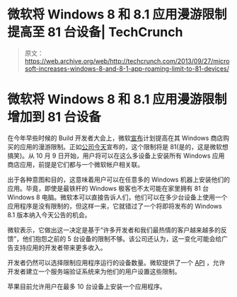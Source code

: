 # 微软将 Windows 8 和 8.1 应用漫游限制提高至 81 台设备| TechCrunch

> 原文：<https://web.archive.org/web/http://techcrunch.com/2013/09/27/microsoft-increases-windows-8-and-8-1-app-roaming-limit-to-81-devices/>

# 微软将 Windows 8 和 8.1 应用漫游限制增加到 81 台设备

在今年早些时候的 Build 开发者大会上，微软[宣布](https://web.archive.org/web/20230311091412/http://channel9.msdn.com/Events/Build/2013/2-123)计划提高在其 Windows 商店购买的应用的漫游限制。正如[公司今天](https://web.archive.org/web/20230311091412/http://blogs.windows.com/windows/b/appbuilder/archive/2013/09/27/increasing-the-app-roaming-limits.aspx)宣布的，这个限制将是 81(是的，这是微软想搞笑)。从 10 月 9 日开始，用户将可以在这么多设备上安装所有 Windows 应用商店应用，前提是它们都与一个微软帐户相关联。

出于各种意图和目的，这意味着用户可以在任意多的 Windows 机器上安装他们的应用。毕竟，即使是最铁杆的 Windows 极客也不太可能在家里拥有 81 台 Windows 8 电脑。微软本可以直接告诉人们，他们可以在多少台设备上使用一个应用程序是没有限制的，但这样一来，它就错过了一个将即将发布的 Windows 8.1 版本纳入今天公告的机会。

微软表示，它做出这一决定是基于“许多开发者和我们最热情的客户越来越多的反馈”，他们抱怨之前的 5 台设备的限制不够。该公司还认为，这一变化可能会给广告支持应用的开发者带来更多收入。

开发者仍然可以选择限制应用程序运行的设备数量。微软提供了一个 [API](https://web.archive.org/web/20230311091412/http://msdn.microsoft.com/en-us/library/windows/apps/jj553431.aspx) ，允许开发者建立一个服务端验证系统来为他们的用户设置这些限制。

苹果目前允许用户在最多 10 台设备上安装一个应用程序。